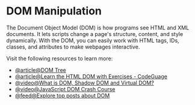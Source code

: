 # DOM Manipulation

The Document Object Model (DOM) is how programs see HTML and XML documents. It lets scripts change a page's structure, content, and style dynamically. With the DOM, you can easily work with HTML tags, IDs, classes, and attributes to make webpages interactive.

Visit the following resources to learn more:

- [@article@DOM Tree](https://javascript.info/dom-nodes)
- [@article@Learn the HTML DOM with Exercises - CodeGuage](https://www.codeguage.com/courses/js/html-dom-introduction)
- [@video@What is DOM, Shadow DOM and Virtual DOM?](https://www.youtube.com/watch?v=7Tok22qxPzQ)
- [@video@JavaScript DOM Crash Course](https://www.youtube.com/watch?v=0ik6X4DJKCc)
- [@feed@Explore top posts about DOM](https://app.daily.dev/tags/dom?ref=roadmapsh)
